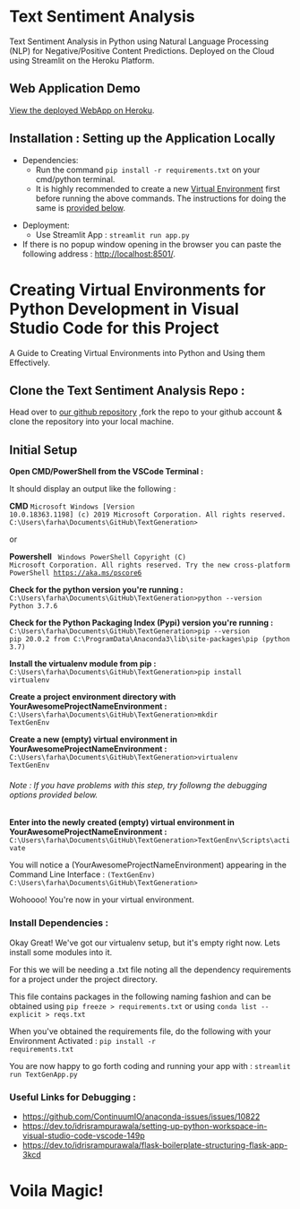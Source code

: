 # Text Sentiment Analysis
Text Sentiment Analysis in Python using Natural Language Processing (NLP) for Negative/Positive Content Predictions. Deployed on the Cloud using Streamlit on the Heroku Platform.

## Web Application Demo
[View the deployed WebApp on Heroku](https://some-app.herokuapp.com/).

## Installation : Setting up the Application Locally
* Dependencies:
  * Run the command <code>pip install -r requirements.txt</code> on your cmd/python terminal.
  * It is highly recommended to create a new [Virtual Environment](https://docs.python.org/3/library/venv.html) first before running the above commands. The instructions for doing the same is [provided below](#creating-virtual-environments-for-python-development-in-visual-studio-code-for-this-project).
<!-- https://github.com/khanfarhan10/TextSentimentAnalysis#creating-virtual-environments-for-python-development-in-visual-studio-code-for-this-project -->
* Deployment:
  * Use Streamlit App : <code>streamlit run app.py</code>
*  If there is no popup window opening in the browser you can paste the following address : [http://localhost:8501/](http://localhost:8501).
  
# Creating Virtual Environments for Python Development in Visual Studio Code for this Project

A Guide to Creating Virtual Environments into Python and Using them Effectively.

## Clone the Text Sentiment Analysis Repo :
Head over to [our github repository](https://github.com/khanfarhan10/TextGeneration) ,fork the repo to your github account & clone the repository into your local machine.

## Initial Setup

**Open CMD/PowerShell from the VSCode Terminal :**

It should display an output like the following :

**CMD**
<code>Microsoft Windows [Version 10.0.18363.1198]
(c) 2019 Microsoft Corporation. All rights reserved.
C:\Users\farha\Documents\GitHub\TextGeneration></code>

or

**Powershell**
<code>
Windows PowerShell
Copyright (C) Microsoft Corporation. All rights reserved.
Try the new cross-platform PowerShell https://aka.ms/pscore6</code>

**Check for the python version you're running :**
<code>C:\Users\farha\Documents\GitHub\TextGeneration>python --version
Python 3.7.6</code>

**Check for the Python Packaging Index (Pypi) version you're running :**
<code>C:\Users\farha\Documents\GitHub\TextGeneration>pip --version
pip 20.0.2 from C:\ProgramData\Anaconda3\lib\site-packages\pip (python 3.7)</code>

**Install the virtualenv module from pip :**
<code>C:\Users\farha\Documents\GitHub\TextGeneration>pip install virtualenv</code>

**Create a project environment directory with YourAwesomeProjectNameEnvironment :**
<code>C:\Users\farha\Documents\GitHub\TextGeneration>mkdir TextGenEnv</code>

**Create a new (empty) virtual environment in YourAwesomeProjectNameEnvironment :**
<code>C:\Users\farha\Documents\GitHub\TextGeneration>virtualenv TextGenEnv</code>

###### Note : If you have problems with this step, try followng the debugging options provided below.

**Enter into the newly created (empty) virtual environment in YourAwesomeProjectNameEnvironment :**
<code>C:\Users\farha\Documents\GitHub\TextGeneration>TextGenEnv\Scripts\activate</code>

You will notice a (YourAwesomeProjectNameEnvironment) appearing in the Command Line Interface :
<code>(TextGenEnv) C:\Users\farha\Documents\GitHub\TextGeneration></code>

Wohoooo! You're now in your virtual environment.

### Install Dependencies :
Okay Great! We've got our virtualenv setup, but it's empty right now. Lets install some modules into it.

For this we will be needing a .txt file noting all the dependency requirements for a project under the project directory.

This file contains packages in the following naming fashion and can be obtained using 
<code>pip freeze > requirements.txt</code>
or using 
<code>conda list --explicit > reqs.txt</code>

When you've obtained the requirements file, do the following with your Environment Activated :
<code>pip install -r requirements.txt</code>

You are now happy to go forth coding and running your app with :
<code>streamlit run TextGenApp.py</code>

### Useful Links for Debugging :

- https://github.com/ContinuumIO/anaconda-issues/issues/10822
- https://dev.to/idrisrampurawala/setting-up-python-workspace-in-visual-studio-code-vscode-149p
- https://dev.to/idrisrampurawala/flask-boilerplate-structuring-flask-app-3kcd

# Voila Magic!
